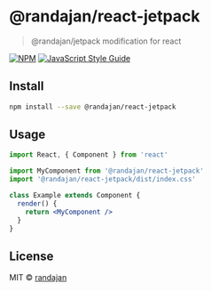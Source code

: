 # @randajan/react-jetpack

> @randajan/jetpack modification for react

[![NPM](https://img.shields.io/npm/v/@randajan/react-jetpack.svg)](https://www.npmjs.com/package/@randajan/react-jetpack) [![JavaScript Style Guide](https://img.shields.io/badge/code_style-standard-brightgreen.svg)](https://standardjs.com)

## Install

```bash
npm install --save @randajan/react-jetpack
```

## Usage

```jsx
import React, { Component } from 'react'

import MyComponent from '@randajan/react-jetpack'
import '@randajan/react-jetpack/dist/index.css'

class Example extends Component {
  render() {
    return <MyComponent />
  }
}
```

## License

MIT © [randajan](https://github.com/randajan)
